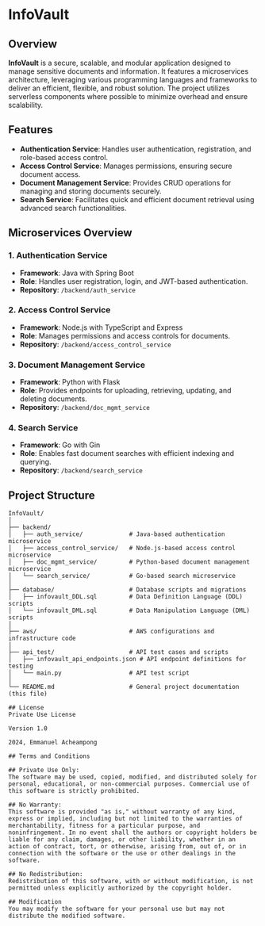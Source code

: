 # InfoVault

## Overview
**InfoVault** is a secure, scalable, and modular application designed to manage sensitive documents and information. It features a microservices architecture, leveraging various programming languages and frameworks to deliver an efficient, flexible, and robust solution. The project utilizes serverless components where possible to minimize overhead and ensure scalability.

## Features
- **Authentication Service**: Handles user authentication, registration, and role-based access control.
- **Access Control Service**: Manages permissions, ensuring secure document access.
- **Document Management Service**: Provides CRUD operations for managing and storing documents securely.
- **Search Service**: Facilitates quick and efficient document retrieval using advanced search functionalities.

## Microservices Overview
### 1. **Authentication Service**
   - **Framework**: Java with Spring Boot
   - **Role**: Handles user registration, login, and JWT-based authentication.
   - **Repository**: `/backend/auth_service`

### 2. **Access Control Service**
   - **Framework**: Node.js with TypeScript and Express
   - **Role**: Manages permissions and access controls for documents.
   - **Repository**: `/backend/access_control_service`

### 3. **Document Management Service**
   - **Framework**: Python with Flask
   - **Role**: Provides endpoints for uploading, retrieving, updating, and deleting documents.
   - **Repository**: `/backend/doc_mgmt_service`

### 4. **Search Service**
   - **Framework**: Go with Gin
   - **Role**: Enables fast document searches with efficient indexing and querying.
   - **Repository**: `/backend/search_service`

## Project Structure
```plaintext
InfoVault/
│
├── backend/
│   ├── auth_service/             # Java-based authentication microservice
│   ├── access_control_service/   # Node.js-based access control microservice
│   ├── doc_mgmt_service/         # Python-based document management microservice
│   └── search_service/           # Go-based search microservice
│
├── database/                     # Database scripts and migrations
│   ├── infovault_DDL.sql         # Data Definition Language (DDL) scripts
│   └── infovault_DML.sql         # Data Manipulation Language (DML) scripts
│
├── aws/                          # AWS configurations and infrastructure code
│
├── api_test/                     # API test cases and scripts
│   ├── infovault_api_endpoints.json # API endpoint definitions for testing
│   └── main.py                   # API test script
│
└── README.md                     # General project documentation (this file)

## License
Private Use License

Version 1.0

2024, Emmanuel Acheampong

## Terms and Conditions

## Private Use Only:
The software may be used, copied, modified, and distributed solely for personal, educational, or non-commercial purposes. Commercial use of this software is strictly prohibited.

## No Warranty:
This software is provided "as is," without warranty of any kind, express or implied, including but not limited to the warranties of merchantability, fitness for a particular purpose, and noninfringement. In no event shall the authors or copyright holders be liable for any claim, damages, or other liability, whether in an action of contract, tort, or otherwise, arising from, out of, or in connection with the software or the use or other dealings in the software.

## No Redistribution:
Redistribution of this software, with or without modification, is not permitted unless explicitly authorized by the copyright holder.

## Modification
You may modify the software for your personal use but may not distribute the modified software.

